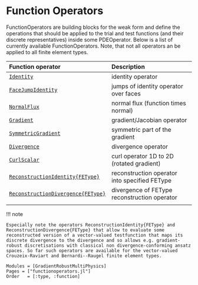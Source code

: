 
# Function Operators

FunctionOperators are building blocks for the weak form and define the operations that should be applied to the trial and test functions (and their discrete representatives) inside some PDEOperator. Below is a list of currently available FunctionOperators. Note, that not all operators an be applied to all finite element types.


| Function operator                          | Description                                   |
| :----------------------------------------- | :-------------------------------------------- |
| [`Identity`](@ref)                         | identity operator                             |
| [`FaceJumpIdentity`](@ref)                 | jumps of identity operator over faces         |
| [`NormalFlux`](@ref)                       | normal flux (function times normal)           | 
| [`Gradient`](@ref)                         | gradient/Jacobian operator                    |
| [`SymmetricGradient`](@ref)                | symmetric part of the gradient                |
| [`Divergence`](@ref)                       | divergence operator                           |
| [`CurlScalar`](@ref)                       | curl operator 1D to 2D (rotated gradient)     |
| [`ReconstructionIdentity{FEType}`](@ref)   | reconstruction operator into specified FEType |
| [`ReconstructionDivergence{FEType}`](@ref) | divergence of FEType reconstruction operator  |
|                                            |                                               |


!!! note

    Especially note the operators ReconstructionIdentity{FEType} and ReconstructionDivergence{FEType} that allow to evaluate some
    reconstructed version of a vector-valued testfunction that maps its discrete divergence to the divergence and so allows e.g. gradient-robust discretisations with classical non divergence-conforming ansatz spaces. So far such operators are available for the vector-valued Crouzeix-Raviart and Bernardi--Raugel finite element types.


```@autodocs
Modules = [GradientRobustMultiPhysics]
Pages = ["functionoperators.jl"]
Order   = [:type, :function]
```

